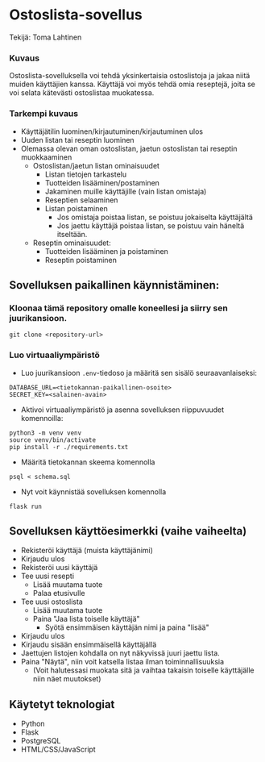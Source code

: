 # Ostoslista-sovellus
Tekijä: Toma Lahtinen
### Kuvaus
Ostoslista-sovelluksella voi tehdä yksinkertaisia ostoslistoja ja jakaa niitä muiden käyttäjien kanssa. Käyttäjä voi myös tehdä omia reseptejä, joita se voi selata kätevästi ostoslistaa muokatessa.

### Tarkempi kuvaus
- Käyttäjätilin luominen/kirjautuminen/kirjautuminen ulos
- Uuden listan tai reseptin luominen
- Olemassa olevan oman ostoslistan, jaetun ostoslistan tai reseptin muokkaaminen
  - Ostoslistan/jaetun listan ominaisuudet
    - Listan tietojen tarkastelu
    - Tuotteiden lisääminen/postaminen
    - Jakaminen muille käyttäjille (vain listan omistaja)
    - Reseptien selaaminen
    - Listan poistaminen
        - Jos omistaja poistaa listan, se poistuu jokaiselta käyttäjältä
        - Jos jaettu käyttäjä poistaa listan, se poistuu vain häneltä itseltään.
  - Reseptin ominaisuudet:
    - Tuotteiden lisääminen ja poistaminen
    - Reseptin poistaminen 
  

## Sovelluksen paikallinen käynnistäminen:

### Kloonaa tämä repository omalle koneellesi ja siirry sen juurikansioon.
```
git clone <repository-url>
```
### Luo virtuaaliympäristö
- Luo juurikansioon `.env`-tiedoso ja määritä sen sisälö seuraavanlaiseksi:
```
DATABASE_URL=<tietokannan-paikallinen-osoite>
SECRET_KEY=<salainen-avain>
```
- Aktivoi virtuaaliympäristö ja asenna sovelluksen riippuvuudet komennoilla:
```
python3 -m venv venv
source venv/bin/activate
pip install -r ./requirements.txt
```
- Määritä tietokannan skeema komennolla
```
psql < schema.sql
```

- Nyt voit käynnistää sovelluksen komennolla
```
flask run
```
## Sovelluksen käyttöesimerkki (vaihe vaiheelta)
- Rekisteröi käyttäjä (muista käyttäjänimi)
- Kirjaudu ulos
- Rekisteröi uusi käyttäjä
- Tee uusi resepti
  - Lisää muutama tuote
  - Palaa etusivulle
- Tee uusi ostoslista
  - Lisää muutama tuote
  - Paina "Jaa lista toiselle käyttäjä"
    - Syötä ensimmäisen käyttäjän nimi ja paina "lisää"
- Kirjaudu ulos
- Kirjaudu sisään ensimmäisellä käyttäjällä
- Jaettujen listojen kohdalla on nyt näkyvissä juuri jaettu lista.
- Paina "Näytä", niin voit katsella listaa ilman toiminnallisuuksia
  - (Voit halutessasi muokata sitä ja vaihtaa takaisin toiselle käyttäjälle niin näet muutokset)

## Käytetyt teknologiat
- Python
- Flask
- PostgreSQL
- HTML/CSS/JavaScript
